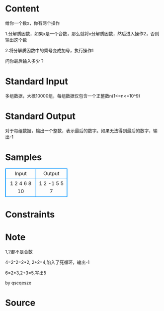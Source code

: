 
# Content

给你一个数x，你有两个操作

1.分解质因数，如果x是一个合数，那么就将x分解质因数，然后进入操作2，否则输出这个数

2.将分解质因数中的乘号变成加号，执行操作1

问你最后输入多少？

# Standard Input

多组数据，大概10000组，每组数据仅包含一个正整数n(1<=n<=10^9)

# Standard Output

对于每组数据，输出一个整数，表示最后的数字。如果无法得到最后的数字，输出-1

# Samples

<style>
        table,table tr th, table tr td { border:1px solid #0094ff; }
        table { width: 200px; min-height: 25px; line-height: 25px; text-align: center; border-collapse: collapse;}   
    </style>
<table>
	<tr>
		<td>Input</td>
		<td>Output</td>
	</tr>
<tr><td>1
2
4
6
8
10</td><td>1
2
-1
5
5
7</td></tr></table>


# Constraints



# Note

1,2都不是合数

4=2^2=2*2, 2+2=4,陷入了死循环，输出-1

6=2*3,2+3=5,写出5

by qscqesze

# Source


